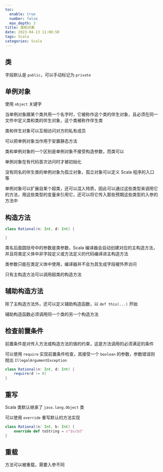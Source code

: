 ```yaml
---
toc:
  enable: true
  number: false
  max_depth: 3
title: 类和对象
date: 2023-04-13 11:08:50
tags: Scala
categories: Scala
---
```


## 类

字段默认是 `public`，可以手动标记为 `private`

## 单例对象

使用 `object` 关键字

当单例对象跟某个类共用一个名字时，它被称作这个类的伴生对象，且必须在同一文件中定义类和类的伴生对象，这个类被称作伴生类

类和伴生对象可以互相访问对方的私有成员

可以把单例对象当作用于安置静态方法

类和单例对象的一个区别是单例对象不接受构造参数，而类可以

单例对象在有代码首次访问时才被初始化

没有同名的伴生类的单例对象为孤立对象，孤立对象可以定义 Scala 程序的入口等

单例对象可以扩展自某个超类，还可以混入特质，因此可以通过这些类型来调用它的方法，用这些类型的变量来引用它，还可以将它传入那些预期这些类型的入参的方法中

## 构造方法

```scala
class Rational(n: Int, d: Int) {

}
```

类名后面圆括号中的参数是类参数，Scala 编译器会自动创建对应的主构造方法，并且将类定义体中非字段定义或方法定义的代码编译进主构造方法

类参数只能在类定义体中使用，编译器并不会为其生成字段被外界访问

只有主构造方法可以调用超类的构造方法

## 辅助构造方法

除了主构造方法外，还可以定义辅助构造函数，以 `def this(...)` 开始

辅助构造函数必须调用同一个类的另一个构造方法

## 检查前置条件

前置条件是对传入方法或构造方法的值的约束，这是方法调用的必须满足的条件

可以使用 `require` 实现前置条件检查，其接受一个 `boolean` 的参数，参数错误则抛出 `IllegalArgumentException`

```scala
class Rational(n: Int, d: Int) {
    require(d != 0)
}
```

## 重写

Scala 类默认继承了 `java.lang.Object` 类

可以使用 `override` 重写默认的方法实现

```scala
class Rational(n: Int, b: Int) {
    override def toString = s"$n/$d"
}
```

## 重载

方法可以被重载，需要入参不同